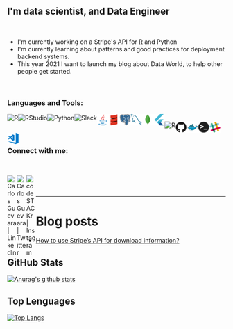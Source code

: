 ## I'm data scientist, and Data Engineer

<br/>

- I'm currently working on a Stripe's API for [R](https://github.com/carloseguevara/stripeGet) and Python
- I'm currently learning about patterns and good practices for deployment backend systems.
- This year 2021 I want to launch my blog about Data World, to help other people get started.

<br/>

### Languages and Tools:

<!-- R -->
<img align="left" alt="R" height="26px" src="https://www.r-project.org/logo/Rlogo.svg"/>

<!-- R Studio -->
<img align="left" alt="RStudio" height="26px" src="https://rstudio.com/wp-content/uploads/2018/10/RStudio-Logo-flat.svg"/>

<!-- Python -->
<img align="left" alt="Python" height="26px" src="https://www.python.org/static/community_logos/python-logo-generic.svg" />

<!-- Spark -->
<img align="left" alt="Slack" height="26px" src="https://upload.wikimedia.org/wikipedia/commons/f/f3/Apache_Spark_logo.svg" />

<!-- Java -->
<img align="left" alt="Java" width="26px" src="https://raw.githubusercontent.com/devicons/devicon/master/icons/java/java-original.svg" />

<!-- Scala -->
<img align="left" alt="Scala" width="26px" src="https://raw.githubusercontent.com/devicons/devicon/master/icons/scala/scala-original.svg" />

<!-- PostgreSQL -->
<img align="left" alt="PostgreSQL" width="26px" src="https://raw.githubusercontent.com/devicons/devicon/master/icons/postgresql/postgresql-original.svg" />

<!-- MySQL -->
<img align="left" alt="MySQL" width="26px" src="https://raw.githubusercontent.com/devicons/devicon/master/icons/mysql/mysql-original.svg" />

<!-- MongoDB -->
<img align="left" alt="MongoDB" width="26px" src="https://raw.githubusercontent.com/devicons/devicon/master/icons/mongodb/mongodb-original.svg" />

<!-- Flutter -->
<img align="left" alt="Flutter" width="26px" src="https://raw.githubusercontent.com/devicons/devicon/master/icons/flutter/flutter-original.svg" />

<br/>

<!-- Google Cloud -->
<img align="left" alt="R" height="26px" src="https://www.gstatic.com/devrel-devsite/prod/v45f61267e22826169cf5d5f452882f7812c8cfb5f8b103a48c0d88727908b295/cloud/images/cloud-logo.svg" />

<!-- Github -->
<img align="left" alt="GitHub" width="26px" src="https://raw.githubusercontent.com/devicons/devicon/master/icons/github/github-original.svg" />

<!-- Docker -->
<img align="left" alt="Docker" width="26px" src="https://raw.githubusercontent.com/devicons/devicon/master/icons/docker/docker-original.svg" />

<!-- Terminal -->
<img align="left" alt="Terminal" width="26px" src="https://raw.githubusercontent.com/github/explore/80688e429a7d4ef2fca1e82350fe8e3517d3494d/topics/terminal/terminal.png" />

<!-- Slack -->
<img align="left" alt="Slack" width="26px" src="https://raw.githubusercontent.com/devicons/devicon/master/icons/slack/slack-original.svg" />

<!-- Visual Studio Code -->
<img align="left" alt="Visual Studio Code" width="26px" src="https://raw.githubusercontent.com/github/explore/80688e429a7d4ef2fca1e82350fe8e3517d3494d/topics/visual-studio-code/visual-studio-code.png" />
<br/>
<br/>



### Connect with me:

<br/>

<!-- [<img align="left" alt="Monologicos | YouTube" width="22px" src="https://cdn.jsdelivr.net/npm/simple-icons@v3/icons/youtube.svg" />][youtube] -->
[<img align="left" alt="Carlos Guevara | LinkedIn" width="22px" src="https://cdn.jsdelivr.net/npm/simple-icons@v3/icons/linkedin.svg" />][linkedin]
[<img align="left" alt="Carlos Guevara | Twitter" width="22px" src="https://cdn.jsdelivr.net/npm/simple-icons@v3/icons/twitter.svg" />][twitter]
[<img align="left" alt="codeSTACKr | Instagram" width="22px" src="https://cdn.jsdelivr.net/npm/simple-icons@v3/icons/instagram.svg" />][instagram]

<br>
<br>

<!--
**carloseguevara/carloseguevara** is a ✨ _special_ ✨ repository because its `README.md` (this file) appears on your GitHub profile.

Here are some ideas to get you started:

- 🔭 I’m currently working on ...
- 🌱 I’m currently learning ...
- 👯 I’m looking to collaborate on ...
- 🤔 I’m looking for help with ...
- 💬 Ask me about ...
- 📫 How to reach me: ...
- 😄 Pronouns: ...
- ⚡ Fun fact: ...
-->

<!-- https://github.com/gautamkrishnar/blog-post-workflow  -->

---

# Blog posts
<!-- BLOG-POST-LIST:START -->
- [How to use Stripe’s API for download information?](https://medium.com/@carloseguevarap/how-to-use-stripes-api-for-download-information-d72368a3314a?source=rss-298599704ceb------2)
<!-- BLOG-POST-LIST:END -->

<!-- https://github.com/anuraghazra/github-readme-stats -->
## GitHub Stats
[![Anurag's github stats](https://github-readme-stats.vercel.app/api?username=carloseguevara&count_private=true&theme=dracula&show_icons=true)](https://github.com/anuraghazra/github-readme-stats)

## Top Lenguages
[![Top Langs](https://github-readme-stats.vercel.app/api/top-langs/?username=carloseguevara&layout=compact&theme=radical&hide=html,tex,css)](https://github.com/anuraghazra/github-readme-stats)


[instagram]: https://instagram.com/carloseguevara
[linkedin]:   https://www.linkedin.com/in/carloseguevara
[twitter]:   https://twitter.com/carloseguevara
